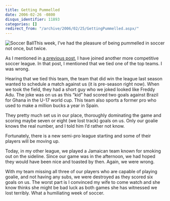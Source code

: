 ```yaml
---
title: Getting Pummelled
date: 2006-02-26 -0800
disqus_identifier: 11893
categories: []
redirect_from: "/archive/2006/02/25/GettingPummelled.aspx/"
---
```


![Soccer Ball](https://haacked.com/images/SoccerBallBW.jpg)This week,
I’ve had the pleasure of being pummelled in soccer not once, but twice.

As I mentioned in [a previous
post](/archive/2006/02/09/PlayingSoccerAgainstFormerNationalTeamPlayers.aspx "Playing Soccer Against Former National Team Players"),
I have joined another more competitive soccer league. In that post, I
mentioned that we tied one of the top teams. I was wrong.

Hearing that we tied this team, the team that did win the league last
season wanted to schedule a match against us (it is pre-season right
now). When we took the field, they had a short guy who we joked looked
like Freddy Adu. The joke was on us as this “kid” had scored two goals
against Brazil for Ghana in the U-17 world cup. This team also sports a
former pro who used to make a million bucks a year in Spain.

They pretty much set us in our place, thoroughly dominating the game and
scoring maybe seven or eight (we lost track) goals on us. Only our
goalie knows the real number, and I told him I’d rather not know.

Fortunately, there is a new semi-pro league starting and some of their
players will be moving up.

Today, in my other league, we played a Jamaican team known for smoking
out on the sideline. Since our game was in the afternoon, we had hoped
they would have been nice and toasted by then. Again, we were wrong.

With my team missing all three of our players who are capable of playing
goalie, and not having any subs, we were destroyed as they scored six
goals on us. The worst part is I convinced my wife to come watch and she
know thinks she might be bad luck as both games she has witnessed we
lost terribly. What a humiliating week of soccer.

